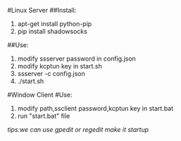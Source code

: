 #Linux Server
##Install:
1. apt-get install python-pip
2. pip install shadowsocks

##Use:
1. modify ssserver password in config.json
2. modify kcptun key in start.sh
3. ssserver -c config.json
4. ./start.sh

#Window Client
#Use:
1. modify path,ssclient password,kcptun key in start.bat
2. run "start.bat" file

*tips:we can use gpedit or regedit make it startup*
